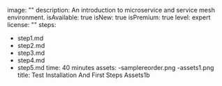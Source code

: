 image: ""
description: An introduction to microservice and service mesh environment.
isAvailable: true
isNew: true
isPremium: true
level: expert
license: ""
steps:
- step1.md
- step2.md
- step3.md
- step4.md
- step5.md
time: 40 minutes
assets:
-samplereorder.png
-assets1.png
title: Test Installation And First Steps Assets1b